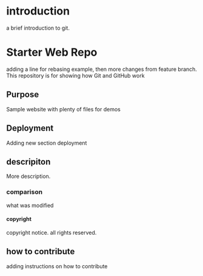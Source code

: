 # introduction
a brief introduction to git.

# Starter Web Repo

adding a line for rebasing example, then more changes from feature branch.
This repository is for showing how Git and GitHub work

## Purpose

Sample website with plenty of files for demos

## Deployment
Adding new section deployment

## descripiton
More description.

### comparison


what was modified


#### copyright
copyright notice. all rights reserved.

## how to contribute
adding instructions on how to contribute
